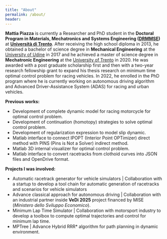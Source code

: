 ```yaml
---
title: "About"
permalink: /about/
header:
---
```


**Mattia Piazza** is currently a Researcher and PhD student in the **Doctoral Program in Materials, Mechatronics and Systems Engineering ([DRMMSE](https://www.unitn.it/drmmse))** at **[Università di Trento](https://webapps.unitn.it/du/it/Persona/PER0221571/Didattica)**.
After receiving the high school diploma in 2013, he obtained a bachelor of science degree in **Mechanical Engineering** at the [University of Udine](https://www.uniud.it/it) in 2017 and he achieved a master of science degree in **Mechatronic Engineering** at the [University of Trento](https://www.unitn.it/it) in 2020. He was awarded with a post graduate scholarship first and then with a two-year research fellowship grant to expand his thesis research on minimum time optimal control problem for racing vehicles. In 2022, he enrolled in the PhD program where he is currently working on autonomous driving algorithm and Advanced Driver-Assistance System (ADAS) for racing and urban vehicles.


**Previous works:**

- Development of complete dynamic model for racing motorcycle for optimal control problem.
- Development of continuation (homotopy) strategies to solve optimal control problem.
- Development of regularization expression to model slip dynamic.
- Matlab interface to connect IPOPT (Interior Point OPTimizer) direct method with PINS (Pins is Not a Solver) indirect method.
- Matlab 3D internal visualizer for optimal control problem.
- Matlab interface to convert racetracks from clothoid curves into JSON files and OpenDrive format.

**Projects I was involved:**

<!-- - Automatic racetrack generator for vehicle simulators | Collaboration with [AnteMotion](https://antemotion.com/) to develop a tool chain for automatic generation of racetracks and scenarios for vehicle simulators
- **VeDi 2025** | Collaboration with CRF (*Centro Ricerche Fiat*) part of **STELLANTIS GROUP** inside **VeDi 2025** project financed by MISE (*Ministero dello Sviluppo Economico*).
- Minimum Lap Time Simulator | Collaboration with **Aprilia Racing** to develop a toolbox to compute optimal trajectories and control for minimum lap time. -->

- Automatic racetrack generator for vehicle simulators | Collaboration with a startup to develop a tool chain for automatic generation of racetracks and scenarios for vehicle simulators
- Advance classical approach for autonomous driving | Collaboration with an industrial partner inside **VeDi 2025** project financed by MISE (*Ministero dello Sviluppo Economico*).
- Minimum Lap Time Simulator | Collaboration with motorsport industry to develop a toolbox to compute optimal trajectories and control for minimum lap time.
- MPTree | Advance Hybrid RRR* algorithm for path planning in dynamic environment.
